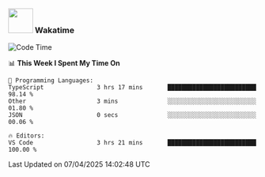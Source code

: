 ### <img src="https://media.giphy.com/media/VgCDAzcKvsR6OM0uWg/giphy.gif" width="50"> Wakatime

  <!--START_SECTION:waka-->
![Code Time](http://img.shields.io/badge/Code%20Time-1%2C534%20hrs%2038%20mins-blue)

📊 **This Week I Spent My Time On** 

```text
💬 Programming Languages: 
TypeScript               3 hrs 17 mins       █████████████████████████   98.14 % 
Other                    3 mins              ░░░░░░░░░░░░░░░░░░░░░░░░░   01.80 % 
JSON                     0 secs              ░░░░░░░░░░░░░░░░░░░░░░░░░   00.06 % 

🔥 Editors: 
VS Code                  3 hrs 21 mins       █████████████████████████   100.00 % 
```


 Last Updated on 07/04/2025 14:02:48 UTC
<!--END_SECTION:waka-->
